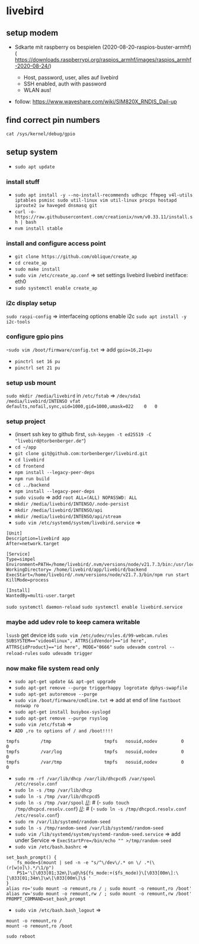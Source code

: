 # livebird

## setup modem

- Sdkarte mit raspberry os bespielen (2020-08-20-raspios-buster-armhf) ( https://downloads.raspberrypi.org/raspios_armhf/images/raspios_armhf-2020-08-24/)
  - Host, password, user, alles auf livebird
  - SSH enabled, auth with password
  - WLAN aus!

- follow: https://www.waveshare.com/wiki/SIM820X_RNDIS_Dail-up

[//]: # (- follow: https://www.waveshare.com/wiki/SIM8200EA-M2_5G_HAT_is_equipped_with_Raspbian_Pi_to_open_hotspots &#40;only AP setup 4-7&#41;)

## find correct pin numbers
`cat /sys/kernel/debug/gpio`


## setup system
- `sudo apt update`

### install stuff 
- `sudo apt install -y --no-install-recommends udhcpc ffmpeg v4l-utils iptables psmisc sudo util-linux vim util-linux procps hostapd iproute2 iw haveged dnsmasq git`
- `curl -o- https://raw.githubusercontent.com/creationix/nvm/v0.33.11/install.sh | bash`
- `nvm install stable`

### install and configure access point
- `git clone https://github.com/oblique/create_ap`
- `cd create_ap`
- `sudo make install`
- `sudo vim /etc/create_ap.conf` => set settings livebird livebird inetiface: eth0 
- `sudo systemctl enable create_ap`



### i2c display setup
`sudo raspi-config` => 
    interfaceing options
    enable i2c
`sudo apt install -y i2c-tools`


### configure gpio pins
-`sudo vim /boot/firmware/config.txt` =>
add `gpio=16,21=pu`
- `pinctrl set 16 pu`
- `pinctrl set 21 pu`


### setup usb mount
`sudo mkdir /media/livebird`
in `/etc/fstab` => 
`/dev/sda1	/media/livebird/INTENSO	vfat	defaults,nofail,sync,uid=1000,gid=1000,umask=022	0	0`

### setup project
- (insert ssh key to github first, `ssh-keygen -t ed25519 -C "livebird@torbenberger.de"`)
- `cd ~/app`
- `git clone git@github.com:torbenberger/livebird.git`
- `cd livebird`
- `cd frontend`
- `npm install --legacy-peer-deps`
- `npm run build`
- `cd ../backend`
- `npm install --legacy-peer-deps`
- `sudo visudo` => add `root ALL=(ALL) NOPASSWD: ALL`
- `mkdir /media/livebird/INTENSO/.node-persist`
- `mkdir /media/livebird/INTENSO/api`
- `mkdir /media/livebird/INTENSO/api/stream`
- `sudo vim /etc/systemd/system/livebird.service` => 
```
[Unit] 
Description=livebird app 
After=network.target 
 
[Service] 
Type=simpel 
Environment=PATH=/home/livebird/.nvm/versions/node/v21.7.3/bin:/usr/local/sbin:/usr/local/bin:/usr/sbin:/usr/bin:/sbin:/bin:/usr/local/games:/usr/games 
WorkingDirectory= /home/livebird/app/livebird/backend
ExecStart=/home/livebird/.nvm/versions/node/v21.7.3/bin/npm run start
KillMode=process
 
[Install] 
WantedBy=multi-user.target
```
`sudo systemctl daemon-reload`
`sudo systemctl enable livebird.service`


### maybe add udev role to keep camera writable

`lsusb` get device ids
`sudo vim /etc/udev/rules.d/99-webcam.rules`
`SUBSYSTEM=="video4linux", ATTRS{idVendor}=="id here", ATTRS{idProduct}=="id here", MODE="0666"`
`sudo udevadm control --reload-rules`
`sudo udevadm trigger`

### now make file system read only

- `sudo apt-get update && apt-get upgrade`
- `sudo apt-get remove --purge triggerhappy logrotate dphys-swapfile`
- `sudo apt-get autoremove --purge`
- `sudo vim /boot/firmware/cmdline.txt` => add at end of line `fastboot noswap ro`
- `sudo apt-get install busybox-syslogd`
- `sudo apt-get remove --purge rsyslog`
- `sudo vim /etc/fstab` => 
- `ADD ,ro to options of / and /boot!!!!`
```
tmpfs        /tmp                    tmpfs   nosuid,nodev         0       0
tmpfs        /var/log                tmpfs   nosuid,nodev         0       0
tmpfs        /var/tmp                tmpfs   nosuid,nodev         0       0
```
- `sudo rm -rf /var/lib/dhcp /var/lib/dhcpcd5 /var/spool /etc/resolv.conf`
- `sudo ln -s /tmp /var/lib/dhcp`
- `sudo ln -s /tmp /var/lib/dhcpcd5`
- `sudo ln -s /tmp /var/spool`
[//]: # (- `sudo touch /tmp/dhcpcd.resolv.conf`)
[//]: # (- `sudo ln -s /tmp/dhcpcd.resolv.conf /etc/resolv.conf`)
- `sudo rm /var/lib/systemd/random-seed`
- `sudo ln -s /tmp/random-seed /var/lib/systemd/random-seed`
- `sudo vim /lib/systemd/system/systemd-random-seed.service` => add under Service => `ExecStartPre=/bin/echo "" >/tmp/random-seed`
- `sudo vim /etc/bash.bashrc` => 
```
set_bash_prompt() {
    fs_mode=$(mount | sed -n -e "s/^\/dev\/.* on \/ .*(\(r[w|o]\).*/\1/p")
    PS1='\[\033[01;32m\]\u@\h${fs_mode:+($fs_mode)}\[\033[00m\]:\[\033[01;34m\]\w\[\033[00m\]\$ '
}
alias ro='sudo mount -o remount,ro / ; sudo mount -o remount,ro /boot'
alias rw='sudo mount -o remount,rw / ; sudo mount -o remount,rw /boot'
PROMPT_COMMAND=set_bash_prompt
```
- `sudo vim /etc/bash.bash_logout` => 
```
mount -o remount,ro /
mount -o remount,ro /boot
```

`sudo reboot`


